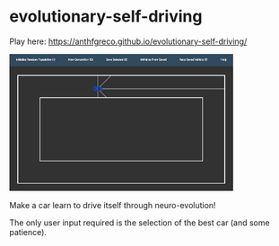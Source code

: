 # evolutionary-self-driving

Play here: https://anthfgreco.github.io/evolutionary-self-driving/

![demo](img/Animation.gif)

Make a car learn to drive itself through neuro-evolution!

The only user input required is the selection of the best car (and some patience).
